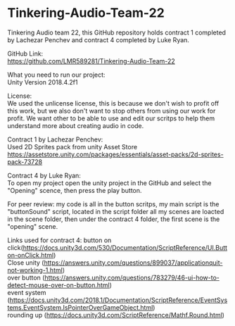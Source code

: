 # Tinkering-Audio-Team-22
Tinkering Audio team 22, this GitHub repository holds contract 1 completed by Lachezar Penchev and contract 4 completed by Luke Ryan. 

GitHub Link:<br />
https://github.com/LMR589281/Tinkering-Audio-Team-22

What you need to run our project:<br />
Unity Version 2018.4.2f1

License:<br />
We used the unlicense license, this is because we don't wish to profit off this work, but we also don't want to stop others from using our work for profit. We want other to be able to use and edit our scritps to help them understand more about creating audio in code.  

Contract 1 by Lachezar Penchev:<br />
Used 2D Sprites pack from unity Asset Store
https://assetstore.unity.com/packages/essentials/asset-packs/2d-sprites-pack-73728

Contract 4 by Luke Ryan:<br />
To open my project open the unity project in the GitHub and select the "Opening" scence, then press the play button.

For peer review: my code is all in the button scritps, my main script is the "buttonSound" script, located in the script folder
all my scenes are loacted in the scene folder, then under the contract 4 folder, the first scene is the "opening" scene. 

Links used for contract 4:
button on click(https://docs.unity3d.com/530/Documentation/ScriptReference/UI.Button-onClick.html)<br />
Close unity (https://answers.unity.com/questions/899037/applicationquit-not-working-1.html)<br />
over button (https://answers.unity.com/questions/783279/46-ui-how-to-detect-mouse-over-on-button.html)<br />
event system (https://docs.unity3d.com/2018.1/Documentation/ScriptReference/EventSystems.EventSystem.IsPointerOverGameObject.html)<br />
rounding up (https://docs.unity3d.com/ScriptReference/Mathf.Round.html)
